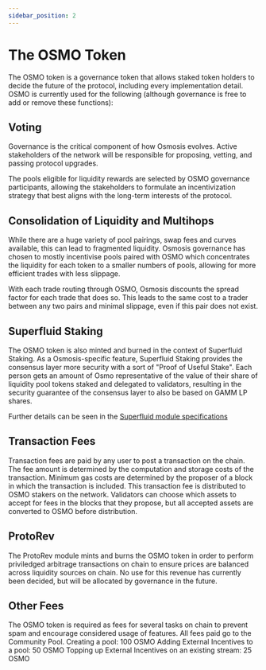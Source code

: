 ```yaml
---
sidebar_position: 2
---
```

# The OSMO Token

The OSMO token is a governance token that allows staked token holders to decide the future of the protocol, including every implementation detail. OSMO is currently used for the following (although governance is free to add or remove these functions):

## Voting
Governance is the critical component of how Osmosis evolves. Active stakeholders of the network will be responsible for proposing, vetting, and passing protocol upgrades.

The pools eligible for liquidity rewards are selected by OSMO governance participants, allowing the stakeholders to formulate an incentivization strategy that best aligns with the long-term interests of the protocol.

## Consolidation of Liquidity and Multihops
While there are a huge variety of pool pairings, swap fees and curves available, this can lead to fragmented liquidity. Osmosis governance has chosen to mostly incentivise pools paired with OSMO which concentrates the liquidity for each token to a smaller numbers of pools, allowing for more efficient trades with less slippage.

With each trade routing through OSMO, Osmosis discounts the spread factor for each trade that does so. This leads to the same cost to a trader between any two pairs and minimal slippage, even if this pair does not exist.

## Superfluid Staking
The OSMO token is also minted and burned in the context of Superfluid Staking. As a Osmosis-specific feature, Superfluid Staking provides the consensus layer more security with a sort of "Proof of Useful Stake". Each person gets an amount of Osmo representative of the value of their share of liquidity pool tokens staked and delegated to validators, resulting in the security guarantee of the consensus layer to also be based on GAMM LP shares. 

Further details can be seen in the [Superfluid module specifications](/osmosis-core/modules/superfluid/)

## Transaction Fees
Transaction fees are paid by any user to post a transaction on the chain. The fee amount is determined by the computation and storage costs of the transaction. Minimum gas costs are determined by the proposer of a block in which the transaction is included. This transaction fee is distributed to OSMO stakers on the network.
Validators can choose which assets to accept for fees in the blocks that they propose, but all accepted assets are converted to OSMO before distribution.

## ProtoRev
The ProtoRev module mints and burns the OSMO token in order to perform priviledged arbitrage transactions on chain to ensure prices are balanced across liquidity sources on chain.
No use for this revenue has currently been decided, but will be allocated by governance in the future.

## Other Fees
The OSMO token is required as fees for several tasks on chain to prevent spam and encourage considered usage of features. All fees paid go to the Community Pool.
Creating a pool: 100 OSMO
Adding External Incentives to a pool: 50 OSMO
Topping up External Incentives on an existing stream: 25 OSMO